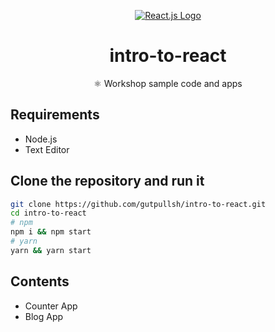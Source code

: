 <a href="https://reactjs.org/" align="center">
  <p align="center">  
    <img alt="React.js Logo" src="https://raw.githubusercontent.com/gutpullsh/intro-to-react/master/img/react-logo.png" />
  </p>
</a>
<h1 align="center">intro-to-react</h1>
<p align="center">⚛ Workshop sample code and apps</p>

## Requirements
- Node.js
- Text Editor

## Clone the repository and run it
```bash
git clone https://github.com/gutpullsh/intro-to-react.git
cd intro-to-react
# npm
npm i && npm start
# yarn
yarn && yarn start
```

## Contents
- Counter App
- Blog App
